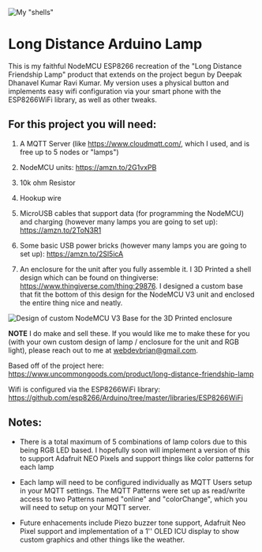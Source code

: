 ![My "shells"](https://i.imgur.com/4LNTElJ.jpg)

# Long Distance Arduino Lamp
This is my faithful NodeMCU ESP8266 recreation of the "Long Distance Friendship Lamp" product that extends on the project begun by Deepak Dhanavel Kumar Ravi Kumar. My version uses a physical button and implements easy wifi configuration via your smart phone with the ESP8266WiFi library, as well as other tweaks.

## For this project you will need:

1. A MQTT Server (like https://www.cloudmqtt.com/, which I used, and is free up to 5 nodes or "lamps")

2. NodeMCU units: https://amzn.to/2G1vxPB

3. 10k ohm Resistor

4. Hookup wire

5. MicroUSB cables that support data (for programming the NodeMCU) and charging (however many lamps you are going to set up): https://amzn.to/2ToN3R1

6. Some basic USB power bricks (however many lamps you are going to set up): https://amzn.to/2Sl5icA

7. An enclosure for the unit after you fully assemble it.  I 3D Printed a shell design which can be found on thingiverse: https://www.thingiverse.com/thing:29876. I designed a custom base that fit the bottom of this design for the NodeMCU V3 unit and enclosed the entire thing nice and neatly.

![Design of custom NodeMCU V3 Base for the 3D Printed enclosure](https://i.imgur.com/BZfPDIP.png)

**NOTE** I do make and sell these. If you would like me to make these for you (with your own custom design of lamp / enclosure for the unit and RGB light), please reach out to me at webdevbrian@gmail.com.

Based off of the project here: https://www.uncommongoods.com/product/long-distance-friendship-lamp

Wifi is configured via the ESP8266WiFi library: https://github.com/esp8266/Arduino/tree/master/libraries/ESP8266WiFi


## Notes:

- There is a total maximum of 5 combinations of lamp colors due to this being RGB LED based. I hopefully soon will implement a version of this to support Adafruit NEO Pixels and support things like color patterns for each lamp

- Each lamp will need to be configured individually as MQTT Users setup in your MQTT settings.  The MQTT Patterns were set up as read/write access to two Patterns named "online" and "colorChange", which you will need to setup on your MQTT server.

- Future enhacements include Piezo buzzer tone support, Adafruit Neo Pixel support and implementation of a 1'' OLED ICU display to show custom graphics and other things like the weather.
